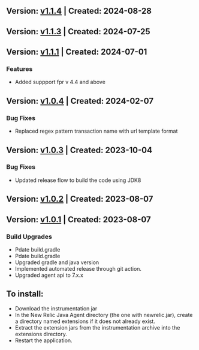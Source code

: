 ## Version: [v1.1.4](https://github.com/newrelic/newrelic-java-micronaut-http/releases/tag/v1.1.4) | Created: 2024-08-28


## Version: [v1.1.3](https://github.com/newrelic/newrelic-java-micronaut-http/releases/tag/v1.1.3) | Created: 2024-07-25


## Version: [v1.1.1](https://github.com/newrelic/newrelic-java-micronaut-http/releases/tag/v1.1.1) | Created: 2024-07-01
### Features
- Added suppport fpr v 4.4 and above

## Version: [v1.0.4](https://github.com/newrelic/newrelic-java-micronaut-http/releases/tag/v1.0.4) | Created: 2024-02-07
### Bug Fixes
- Replaced regex pattern transaction name with url template format

## Version: [v1.0.3](https://github.com/newrelic/newrelic-java-micronaut-http/releases/tag/v1.0.3) | Created: 2023-10-04
### Bug Fixes
- Updated release flow to build the code using JDK8

## Version: [v1.0.2](https://github.com/newrelic/newrelic-java-micronaut-http/releases/tag/v1.0.2) | Created: 2023-08-07


## Version: [v1.0.1](https://github.com/newrelic/newrelic-java-micronaut-http/releases/tag/v1.0.1) | Created: 2023-08-07
### Build Upgrades
- Pdate build.gradle
- Pdate build.gradle
- Upgraded gradle and java version
- Implemented automated release through git action.
- Upgraded agent api to 7.x.x



## To install:

- Download the instrumentation jar
- In the New Relic Java Agent directory (the one with newrelic.jar), create a directory named extensions if it does not already exist.
- Extract the extension jars from the instrumentation archive into the extensions directory.
- Restart the application.

